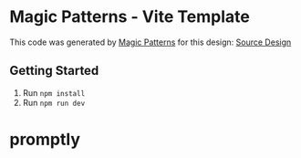 # Magic Patterns - Vite Template

This code was generated by [Magic Patterns](https://magicpatterns.com) for this design: [Source Design](https://www.magicpatterns.com/c/wajjxttaf9mli3ptlagcdh)

## Getting Started

1. Run `npm install`
2. Run `npm run dev`
# promptly
